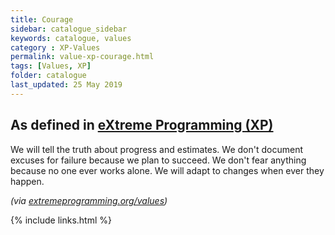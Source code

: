 ```yaml
---
title: Courage
sidebar: catalogue_sidebar
keywords: catalogue, values
category : XP-Values
permalink: value-xp-courage.html
tags: [Values, XP]
folder: catalogue
last_updated: 25 May 2019
---
```


## As defined in [eXtreme Programming (XP)](xp-archetype)
We will tell the truth about progress and estimates. We don't document excuses for failure because we plan to succeed. We don't fear anything because no one ever works alone. We will adapt to changes when ever they happen.

*(via [extremeprogramming.org/values](http://www.extremeprogramming.org/values.html))*

{% include links.html %}
